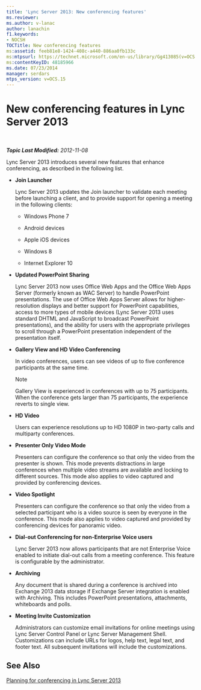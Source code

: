 ```yaml
---
title: 'Lync Server 2013: New conferencing features'
ms.reviewer: 
ms.author: v-lanac
author: lanachin
f1.keywords:
- NOCSH
TOCTitle: New conferencing features
ms:assetid: feeb81e8-1424-408c-a440-886aa0fb133c
ms:mtpsurl: https://technet.microsoft.com/en-us/library/Gg413085(v=OCS.15)
ms:contentKeyID: 48185966
ms.date: 07/23/2014
manager: serdars
mtps_version: v=OCS.15
---
```


<div data-xmlns="http://www.w3.org/1999/xhtml">

<div class="topic" data-xmlns="http://www.w3.org/1999/xhtml" data-msxsl="urn:schemas-microsoft-com:xslt" data-cs="http://msdn.microsoft.com/">

<div data-asp="http://msdn2.microsoft.com/asp">

# New conferencing features in Lync Server 2013

</div>

<div id="mainSection">

<div id="mainBody">

<span> </span>

_**Topic Last Modified:** 2012-11-08_

Lync Server 2013 introduces several new features that enhance conferencing, as described in the following list.

  - **Join Launcher**
    
    Lync Server 2013 updates the Join launcher to validate each meeting before launching a client, and to provide support for opening a meeting in the following clients:
    
      - Windows Phone 7
    
      - Android devices
    
      - Apple iOS devices
    
      - Windows 8
    
      - Internet Explorer 10

  - **Updated PowerPoint Sharing**
    
    Lync Server 2013 now uses Office Web Apps and the Office Web Apps Server (formerly known as WAC Server) to handle PowerPoint presentations. The use of Office Web Apps Server allows for higher-resolution displays and better support for PowerPoint capabilities, access to more types of mobile devices (Lync Server 2013 uses standard DHTML and JavaScript to broadcast PowerPoint presentations), and the ability for users with the appropriate privileges to scroll through a PowerPoint presentation independent of the presentation itself.

  - **Gallery View and HD Video Conferencing**
    
    In video conferences, users can see videos of up to five conference participants at the same time.
    
    <div>
    

    > [!NOTE]  
    > Gallery View is experienced in conferences with up to 75 participants. When the conference gets larger than 75 participants, the experience reverts to single view.

    
    </div>

  - **HD Video**
    
    Users can experience resolutions up to HD 1080P in two-party calls and multiparty conferences.

  - **Presenter Only Video Mode**
    
    Presenters can configure the conference so that only the video from the presenter is shown. This mode prevents distractions in large conferences when multiple video streams are available and locking to different sources. This mode also applies to video captured and provided by conferencing devices.

  - **Video Spotlight**
    
    Presenters can configure the conference so that only the video from a selected participant who is a video source is seen by everyone in the conference. This mode also applies to video captured and provided by conferencing devices for panoramic video.

  - **Dial-out Conferencing for non-Enterprise Voice users**
    
    Lync Server 2013 now allows participants that are not Enterprise Voice enabled to initiate dial-out calls from a meeting conference. This feature is configurable by the administrator.

  - **Archiving**
    
    Any document that is shared during a conference is archived into Exchange 2013 data storage if Exchange Server integration is enabled with Archiving. This includes PowerPoint presentations, attachments, whiteboards and polls.

  - **Meeting Invite Customization**
    
    Administrators can customize email invitations for online meetings using Lync Server Control Panel or Lync Server Management Shell. Customizations can include URLs for logos, help text, legal text, and footer text. All subsequent invitations will include the customizations.

<div>

## See Also


[Planning for conferencing in Lync Server 2013](lync-server-2013-planning-for-conferencing.md)  
  

</div>

</div>

<span> </span>

</div>

</div>

</div>

